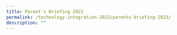 ```yaml
---
title: Parent's Briefing 2023
permalink: /technology-integration-2023/parents-briefing-2023/
description: ""
---
```

